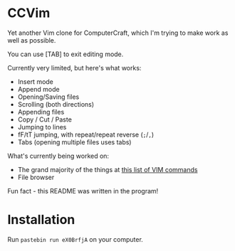 # CCVim
Yet another Vim clone for ComputerCraft, which I'm trying to make work as well as possible.

You can use [TAB] to exit editing mode.

Currently very limited, but here's what works:
- Insert mode
- Append mode
- Opening/Saving files
- Scrolling (both directions)
- Appending files
- Copy / Cut / Paste
- Jumping to lines
- fF/tT jumping, with repeat/repeat reverse (```;```/```,```)
- Tabs (opening multiple files uses tabs)

What's currently being worked on:
- The grand majority of the things at [this list of VIM commands](https://vim.rtorr.com)
- File browser

Fun fact - this README was written in the program!

# Installation
Run ```pastebin run eX0BrfjA``` on your computer.
